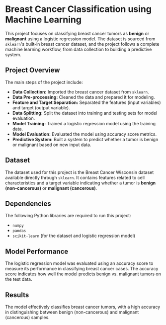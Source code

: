 # Breast Cancer Classification using Machine Learning

This project focuses on classifying breast cancer tumors as **benign** or **malignant** using a logistic regression model. The dataset is sourced from `sklearn`'s built-in breast cancer dataset, and the project follows a complete machine learning workflow, from data collection to building a predictive system.

## Project Overview

The main steps of the project include:

- **Data Collection:** Imported the breast cancer dataset from `sklearn`.
- **Data Pre-processing:** Cleaned the data and prepared it for modeling.
- **Feature and Target Separation:** Separated the features (input variables) and target (output variable).
- **Data Splitting:** Split the dataset into training and testing sets for model evaluation.
- **Model Training:** Trained a logistic regression model using the training data.
- **Model Evaluation:** Evaluated the model using accuracy score metrics.
- **Predictive System:** Built a system to predict whether a tumor is benign or malignant based on new input data.

## Dataset

The dataset used for this project is the Breast Cancer Wisconsin dataset available directly through `sklearn`. It contains features related to cell characteristics and a target variable indicating whether a tumor is **benign (non-cancerous)** or **malignant (cancerous)**.

## Dependencies

The following Python libraries are required to run this project:

- `numpy`
- `pandas`
- `scikit-learn` (for the dataset and logistic regression model)

## Model Performance
The logistic regression model was evaluated using an accuracy score to measure its performance in classifying breast cancer cases. The accuracy score indicates how well the model predicts benign vs. malignant tumors on the test data.

## Results
The model effectively classifies breast cancer tumors, with a high accuracy in distinguishing between benign (non-cancerous) and malignant (cancerous) samples.

